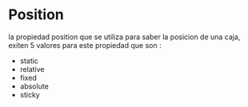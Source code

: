 # Position

la propiedad position que se utiliza para saber la posicion de una caja, exiten 5 valores para este propiedad que son :

* static
* relative
* fixed
* absolute
* sticky
